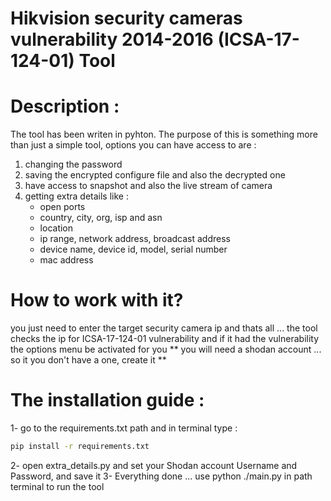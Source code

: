 # Hikvision security cameras vulnerability 2014-2016 (ICSA-17-124-01) Tool

# Description : 
The tool has been writen in pyhton. The purpose of this is something more than just a simple tool, options you can have access to are : 
1. changing the password
2. saving the encrypted configure file and also the decrypted one 
3. have access to snapshot and also the live stream of camera 
4. getting extra details like : 
    - open ports
    - country, city, org, isp and asn
    - location
    - ip range, network address, broadcast address
    - device name, device id, model, serial number
    - mac address 
    
    

# How to work with it? 
 you just need to enter the target security camera ip and thats all ... the tool checks the ip for ICSA-17-124-01 vulnerability and if it had the vulnerability the options menu be activated for you 
 ** you will need a shodan account ... so it you don't have a one, create it **


# The installation guide :

1- go to the requirements.txt path and in terminal type : 
```bash  
pip install -r requirements.txt
```
2- open extra_details.py and set your Shodan account Username and Password, and save it 
3- Everything done ... use python ./main.py in path terminal to run the tool 

